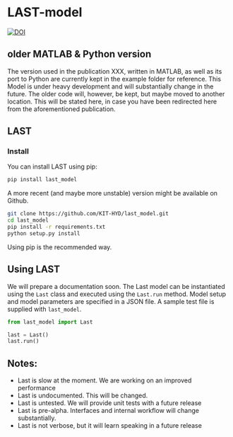# LAST-model

[![DOI](https://zenodo.org/badge/DOI/10.5281/zenodo.6375769.svg)](https://doi.org/10.5281/zenodo.6375769)

## older MATLAB & Python version

The version used in the publication XXX, written in MATLAB, as well as its port to Python
are currently kept in the example folder for reference. This Model is under heavy development
and will substantially change in the future. The older code will, however, be kept, but 
maybe moved to another location. This will be stated here, in case you have been redirected here
from the aforementioned publication.

## LAST

### Install

You can install LAST using pip:

```bash
pip install last_model
```

A more recent (and maybe more unstable) version might be available on Github.

```bash
git clone https://github.com/KIT-HYD/last_model.git
cd last_model
pip install -r requirements.txt
python setup.py install
```

Using pip is the recommended way.

## Using LAST

We will prepare a documentation soon. The Last model can be instantiated 
using the `Last` class and executed using the `Last.run` method. 
Model setup and model parameters are specified in a JSON file. A sample 
test file is supplied with `last_model`.

```python
from last_model import Last

last = Last()
last.run()
```

## Notes:

* Last is slow at the moment. We are working on an improved performance
* Last is undocumented. This will be changed.
* Last is untested. We will provide unit tests with a future release
* Last is pre-alpha. Interfaces and internal workflow will change substantially.
* Last is not verbose, but it will learn speaking in a future release
